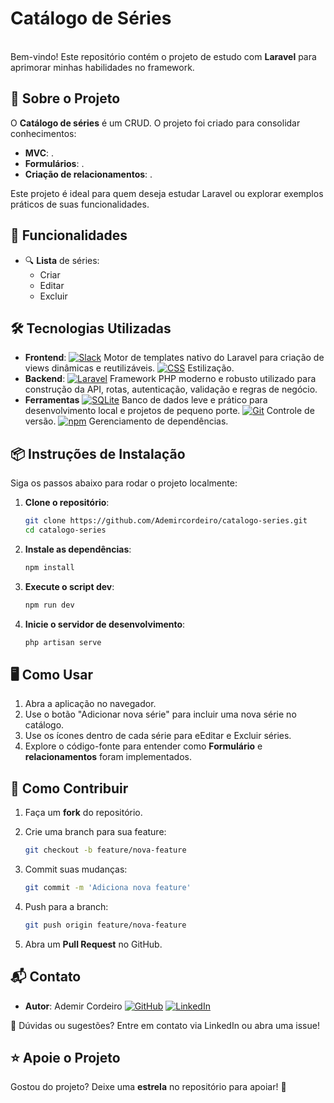 # Catálogo de Séries

\
Bem-vindo! Este repositório contém o projeto de estudo com **Laravel** para aprimorar minhas habilidades no framework.

## 📖 Sobre o Projeto

O **Catálogo de séries** é um CRUD. O projeto foi criado para consolidar conhecimentos:

- **MVC**: .
- **Formulários**: .
- **Criação de relacionamentos**: .

Este projeto é ideal para quem deseja estudar Laravel ou explorar exemplos práticos de suas funcionalidades.

## 🚀 Funcionalidades

- 🔍 **Lista** de séries:
  - Criar
  - Editar
  - Excluir

## 🛠️ Tecnologias Utilizadas

- **Frontend**:
  [![Slack](https://img.shields.io/badge/Blade-4A154B)](#) Motor de templates nativo do Laravel para criação de views dinâmicas e reutilizáveis.
  [![CSS](https://img.shields.io/badge/CSS-1572B6?logo=css3&logoColor=fff)](#) Estilização.
- **Backend**:
  [![Laravel](https://img.shields.io/badge/Laravel_11.39.0-%23FF2D20.svg?logo=laravel&logoColor=white)](#) Framework PHP moderno e robusto utilizado para construção da API, rotas, autenticação, validação e regras de negócio.
- **Ferramentas**
  [![SQLite](https://img.shields.io/badge/SQLite-%2307405e.svg?logo=sqlite&logoColor=white)](#) Banco de dados leve e prático para desenvolvimento local e projetos de pequeno porte.
  [![Git](https://img.shields.io/badge/Git-F05032?logo=git&logoColor=fff)](#) Controle de versão.
  [![npm](https://img.shields.io/badge/npm-CB3837?logo=npm&logoColor=fff)](#) Gerenciamento de dependências.

## 📦 Instruções de Instalação

Siga os passos abaixo para rodar o projeto localmente:

1. **Clone o repositório**:

   ```bash
   git clone https://github.com/Ademircordeiro/catalogo-series.git
   cd catalogo-series
   ```

2. **Instale as dependências**:

   ```bash
   npm install
   ```

3. **Execute o script dev**:

   ```bash
   npm run dev
   ```

4. **Inicie o servidor de desenvolvimento**:

   ```bash
   php artisan serve
   ```

## 🖥️ Como Usar

1. Abra a aplicação no navegador.
2. Use o botão "Adicionar nova série" para incluir uma nova série no catálogo.
3. Use os ícones dentro de cada série para eEditar e Excluir séries.
4. Explore o código-fonte para entender como **Formulário** e **relacionamentos** foram implementados.

## 🤝 Como Contribuir

1. Faça um **fork** do repositório.

2. Crie uma branch para sua feature:

   ```bash
   git checkout -b feature/nova-feature
   ```

3. Commit suas mudanças:

   ```bash
   git commit -m 'Adiciona nova feature'
   ```

4. Push para a branch:

   ```bash
   git push origin feature/nova-feature
   ```

5. Abra um **Pull Request** no GitHub.

## 📬 Contato

- **Autor**: Ademir Cordeiro
  [![GitHub](https://img.shields.io/badge/GitHub-%23121011.svg?logo=github&logoColor=white)](https://github.com/Ademircordeiro)
  [![LinkedIn](https://custom-icon-badges.demolab.com/badge/LinkedIn-0A66C2?logo=linkedin-white&logoColor=fff)](https://www.linkedin.com/in/ademircordeiro/)

📧 Dúvidas ou sugestões? Entre em contato via LinkedIn ou abra uma issue!

## ⭐ Apoie o Projeto

Gostou do projeto? Deixe uma **estrela** no repositório para apoiar! 🚀
